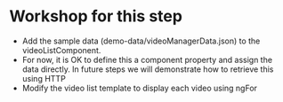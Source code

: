 # Workshop for this step

* Add the sample data (demo-data/videoManagerData.json) to the
  videoListComponent.
* For now, it is OK to define this a component property and assign the
  data directly. In future steps we will demonstrate how to retrieve
  this using HTTP
* Modify the video list template to display each video using ngFor
